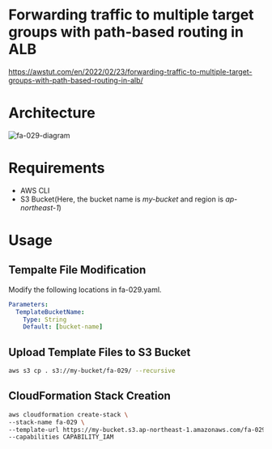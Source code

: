 # Forwarding traffic to multiple target groups with path-based routing in ALB

https://awstut.com/en/2022/02/23/forwarding-traffic-to-multiple-target-groups-with-path-based-routing-in-alb/

# Architecture

![fa-029-diagram](https://user-images.githubusercontent.com/84276199/200164680-a04684e7-a0b8-4e33-9ffa-e2e463c3105f.png)

# Requirements

* AWS CLI
* S3 Bucket(Here, the bucket name is *my-bucket* and region is *ap-northeast-1*)

# Usage

## Tempalte File Modification

Modify the following locations in fa-029.yaml.

```yaml
Parameters:
  TemplateBucketName:
    Type: String
    Default: [bucket-name]
```

## Upload  Template Files to S3 Bucket

```bash
aws s3 cp . s3://my-bucket/fa-029/ --recursive
```

## CloudFormation Stack Creation

```bash
aws cloudformation create-stack \
--stack-name fa-029 \
--template-url https://my-bucket.s3.ap-northeast-1.amazonaws.com/fa-029/fa-029.yaml \
--capabilities CAPABILITY_IAM
```
